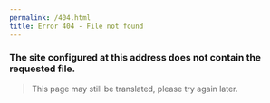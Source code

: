 ```yaml
---
permalink: /404.html
title: Error 404 - File not found
---  
```


### The site configured at this address does not contain the requested file. 

> This page may still be translated, please try again later.
